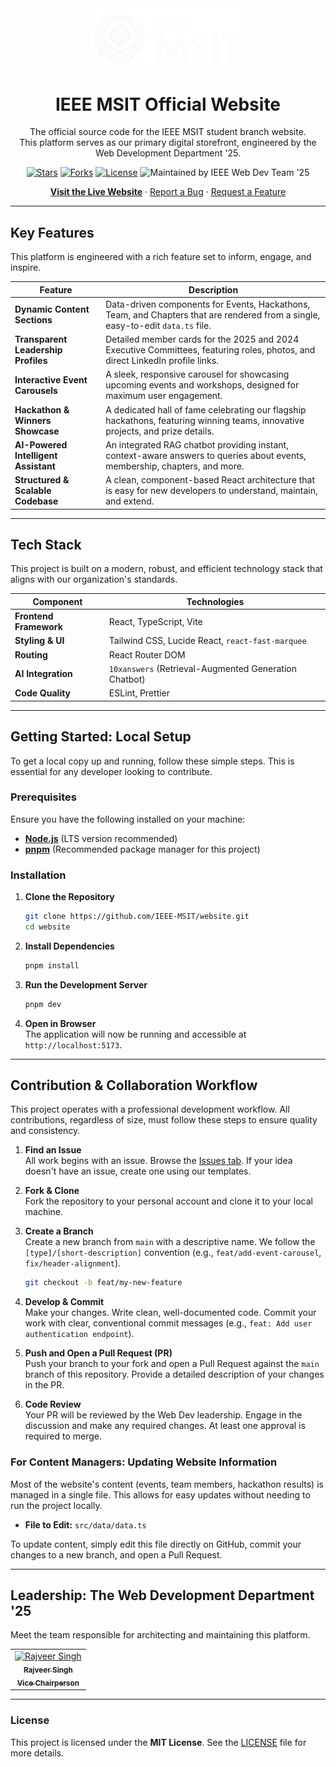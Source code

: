 <div align="center">

  <a href="https://ieeemsit.vercel.app/" target="_blank">
    <img src="https://raw.githubusercontent.com/IEEE-MSIT/website/main/public/IEEEWhiteLogowithTransparentBG.png" alt="IEEE MSIT Logo" width="250"/>
  </a>

  <h1 align="center">IEEE MSIT Official Website</h1>
  <p align="center">
    The official source code for the IEEE MSIT student branch website.
    <br />
    This platform serves as our primary digital storefront, engineered by the Web Development Department '25.
  </p>

  <p align="center">
    <a href="https://github.com/IEEE-MSIT/website/stargazers"><img src="https://img.shields.io/github/stars/IEEE-MSIT/website?style=for-the-badge&logo=github&color=00629B" alt="Stars"></a>
    <a href="https://github.com/IEEE-MSIT/website/network/members"><img src="https://img.shields.io/github/forks/IEEE-MSIT/website?style=for-the-badge&logo=github&color=58595B" alt="Forks"></a>
    <a href="https://github.com/IEEE-MSIT/website/blob/main/LICENSE"><img src="https://img.shields.io/github/license/IEEE-MSIT/website?style=for-the-badge&color=A7B77F" alt="License"></a>
    <img src="https://img.shields.io/badge/Maintained%20by-IEEE%20Web%20Dev%20Team%20'25-C84C31?style=for-the-badge" alt="Maintained by IEEE Web Dev Team '25">
  </p>

  <p align="center">
    <a href="https://ieeemsit.vercel.app/"><strong>Visit the Live Website</strong></a>
    ·
    <a href="https://github.com/IEEE-MSIT/website/issues/new?assignees=&labels=bug&template=bug_report.md&title=">Report a Bug</a>
    ·
    <a href="https://github.com/IEEE-MSIT/website/issues/new?assignees=&labels=enhancement&template=feature_request.md&title=">Request a Feature</a>
  </p>

</div>

---

## Key Features

This platform is engineered with a rich feature set to inform, engage, and inspire.

| Feature                              | Description                                                                                                                     |
| ------------------------------------ | ------------------------------------------------------------------------------------------------------------------------------- |
| **Dynamic Content Sections**         | Data-driven components for Events, Hackathons, Team, and Chapters that are rendered from a single, easy-to-edit `data.ts` file. |
| **Transparent Leadership Profiles**  | Detailed member cards for the 2025 and 2024 Executive Committees, featuring roles, photos, and direct LinkedIn profile links.   |
| **Interactive Event Carousels**      | A sleek, responsive carousel for showcasing upcoming events and workshops, designed for maximum user engagement.                |
| **Hackathon & Winners Showcase**     | A dedicated hall of fame celebrating our flagship hackathons, featuring winning teams, innovative projects, and prize details.  |
| **AI-Powered Intelligent Assistant** | An integrated RAG chatbot providing instant, context-aware answers to queries about events, membership, chapters, and more.     |
| **Structured & Scalable Codebase**   | A clean, component-based React architecture that is easy for new developers to understand, maintain, and extend.                |

---

## Tech Stack

This project is built on a modern, robust, and efficient technology stack that aligns with our organization's standards.

| Component              | Technologies                                          |
| ---------------------- | ----------------------------------------------------- |
| **Frontend Framework** | React, TypeScript, Vite                               |
| **Styling & UI**       | Tailwind CSS, Lucide React, `react-fast-marquee`      |
| **Routing**            | React Router DOM                                      |
| **AI Integration**     | `10xanswers` (Retrieval-Augmented Generation Chatbot) |
| **Code Quality**       | ESLint, Prettier                                      |

---

## Getting Started: Local Setup

To get a local copy up and running, follow these simple steps. This is essential for any developer looking to contribute.

### Prerequisites

Ensure you have the following installed on your machine:

- [**Node.js**](https://nodejs.org/) (LTS version recommended)
- [**pnpm**](https://pnpm.io/installation) (Recommended package manager for this project)

### Installation

1.  **Clone the Repository**

    ```sh
    git clone https://github.com/IEEE-MSIT/website.git
    cd website
    ```

2.  **Install Dependencies**

    ```sh
    pnpm install
    ```

3.  **Run the Development Server**

    ```sh
    pnpm dev
    ```

4.  **Open in Browser**  
    The application will now be running and accessible at `http://localhost:5173`.

---

## Contribution & Collaboration Workflow

This project operates with a professional development workflow. All contributions, regardless of size, must follow these steps to ensure quality and consistency.

1.  **Find an Issue**  
    All work begins with an issue. Browse the [Issues tab](https://github.com/IEEE-MSIT/website/issues). If your idea doesn't have an issue, create one using our templates.

2.  **Fork & Clone**  
    Fork the repository to your personal account and clone it to your local machine.

3.  **Create a Branch**  
    Create a new branch from `main` with a descriptive name. We follow the `[type]/[short-description]` convention (e.g., `feat/add-event-carousel`, `fix/header-alignment`).

    ```sh
    git checkout -b feat/my-new-feature
    ```

4.  **Develop & Commit**  
    Make your changes. Write clean, well-documented code. Commit your work with clear, conventional commit messages (e.g., `feat: Add user authentication endpoint`).

5.  **Push and Open a Pull Request (PR)**  
    Push your branch to your fork and open a Pull Request against the `main` branch of this repository. Provide a detailed description of your changes in the PR.

6.  **Code Review**  
    Your PR will be reviewed by the Web Dev leadership. Engage in the discussion and make any required changes. At least one approval is required to merge.

### For Content Managers: Updating Website Information

Most of the website's content (events, team members, hackathon results) is managed in a single file. This allows for easy updates without needing to run the project locally.

- **File to Edit:** `src/data/data.ts`

To update content, simply edit this file directly on GitHub, commit your changes to a new branch, and open a Pull Request.

---

## Leadership: The Web Development Department '25

Meet the team responsible for architecting and maintaining this platform.

<table>
<tr>
<td align="center">
  <a href="https://github.com/rajveeerr">
    <img src="https://avatars.githubusercontent.com/u/176945581?v=4" width="100px;" alt="Rajveer Singh"/>
    <br />
    <sub><b>Rajveer Singh</b></sub>
    <br />
    <sub><b>Vice Chairperson</b></sub>
  </a>
</td>
<!-- Add other core team members here -->
</tr>
</table>

---

### License

This project is licensed under the **MIT License**. See the [LICENSE](LICENSE) file for more details.
